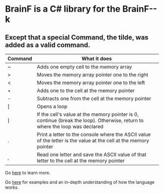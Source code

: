 # BrainF is a C# library for the BrainF--k
## Except that a special Command, the tilde, was added as a valid command.

| Command 	| What it does                                                                                                                	|
|---------	|-----------------------------------------------------------------------------------------------------------------------------	|
| ~ 	| Adds one empty cell to the memory array                                                                                     	|
|    >    	| Moves the memory array pointer one to the right                                                                             	|
|    <    	| Moves the memory array pointer one to the left                                                                              	|
|    +    	| Adds one to the cell at the memory pointer                                                                                  	|
|    -    	| Subtracts one from the cell at the memory pointer                                                                           	|
|    [    	| Opens a loop                                                                                                                	|
|    ]    	| If the cell's value at the memory pointer is 0, continue (break the loop). Otherwise, return to where the loop was declared 	|
|    .    	| Print a letter to the console where the ASCII value of the letter is the value at the cell at the memory pointer            	|
|    ,    	| Read one letter and save the ASCII value of that letter to the cell at the memory pointer                                   	|

Go [here](https://en.wikipedia.org/wiki/Brainfuck) to learn more.

Go [here](https://esolangs.org/wiki/Brainfuck) for examples and an in-depth understanding of how the language works.
